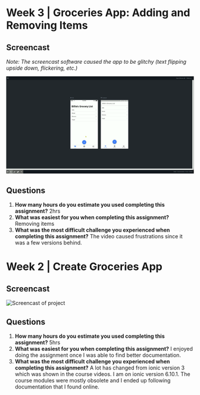 # Week 3 | Groceries App: Adding and Removing Items

## Screencast

*Note: The screencast software caused the app to be glitchy (text flipping upside down, flickering, etc.)*

![Screencast of project](https://github.com/billiemjmuzzy/SWDV665-Grocery/blob/wk3-template/groceries/screencast/wk3-groceries.gif)

## Questions 

1. **How many hours do you estimate you used completing this assignment?** 2hrs
2. **What was easiest for you when completing this assignment?** Removing items
3. **What was the most difficult challenge you experienced when completing this assignment?** The video caused frustrations since it was a few versions behind. 

# Week 2 | Create Groceries App

## Screencast

![Screencast of project](https://github.com/billiemjmuzzy/SWDV665-Grocery/blob/master/groceries/screencast/wk2-groceries.gif)

## Questions

1. **How many hours do you estimate you used completing this assignment?** 5hrs
2. **What was easiest for you when completing this assignment?** I enjoyed doing the assignment once I was able to find better documentation. 
3. **What was the most difficult challenge you experienced when completing this assignment?** A lot has changed from ionic version 3 which was shown in the course videos. I am on ionic version 6.10.1. The course modules were mostly obsolete and I ended up following documentation that I found online. 